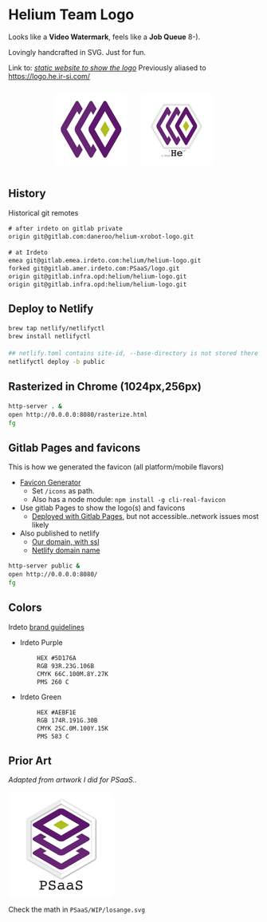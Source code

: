 # Helium Team Logo

Looks like a __Video Watermark__, feels like a __Job Queue__ 8-).

Lovingly handcrafted in SVG. Just for fun.

Link to: [_static website to show the logo_](https://helium-logo.netlify.com/)
Previously aliased to https://logo.he.ir-si.com/
<center>
<img src="public/Helium.sans-256.png" width="128" style="background-color:#fff;border-radius: 10px; padding:10px; margin: 10px">
<img src="public/Helium-256.png" width="128" style="background-color:#fff;border-radius: 10px; padding:10px; margin: 10px">
</center>

## History

Historical git remotes

```text
# after irdeto on gitlab private
origin git@gitlab.com:daneroo/helium-xrobot-logo.git

# at Irdeto
emea git@gitlab.emea.irdeto.com:helium/helium-logo.git
forked git@gitlab.amer.irdeto.com:PSaaS/logo.git
origin git@gitlab.infra.opd:helium/helium-logo.git
origin git@gitlab.infra.opd:helium/helium-logo.git
```

## Deploy to Netlify

```bash
brew tap netlify/netlifyctl
brew install netlifyctl

## netlify.toml contains site-id, --base-directory is not stored there yet
netlifyctl deploy -b public
```

## Rasterized in Chrome (1024px,256px)

```bash
http-server . &
open http://0.0.0.0:8080/rasterize.html
fg
```

## Gitlab Pages and favicons

This is how we generated the favicon (all platform/mobile flavors)

- [Favicon Generator](http://realfavicongenerator.net/)
  - Set `/icons` as path.
  - Also has a node module: `npm install -g cli-real-favicon`
- Use gitlab Pages to show the logo(s) and favicons
  - [Deployed with Gitlab Pages](http://helium.gitlab-pages.hdc.engineering.intra/helium-logo), but not accessible..network issues most likely
- Also published to netlify
  - [Our domain, with ssl](https://logo.he.ir-si.com/)
  - [Netlify domain name](https://helium-logo.netlify.com/)

```bash
http-server public &
open http://0.0.0.0:8080/
fg
```

## Colors

Irdeto [brand guidelines](http://irdeto.com/brand-guidelines/brand-guidelines.html)

- Irdeto Purple

```text
        HEX #5D176A
        RGB 93R.23G.106B
        CMYK 66C.100M.8Y.27K
        PMS 260 C
```

- Irdeto Green

```text
        HEX #AEBF1E
        RGB 174R.191G.30B
        CMYK 25C.0M.100Y.15K
        PMS 583 C
```

## Prior Art
_Adapted from artwork I did for PSaaS.._

<div style="background-color:#fff;border-radius: 10px; display:inline-block; padding:10px">
<img src="PSaaS/PSaaS-256.png" width=192>
</div>


Check the math in `PSaaS/WIP/losange.svg`


